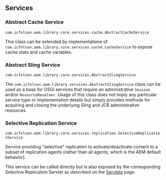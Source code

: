 ## Services

### Abstract Cache Service

`com.icfolson.aem.library.core.services.cache.AbstractCacheService`

This class can be extended by implementations of `com.icfolson.aem.library.core.services.cache.CacheService` to expose cache stats and cache variables.

### Abstract Sling Service

`com.icfolson.aem.library.core.services.AbstractSlingService`

The `com.icfolson.aem.library.services.AbstractSlingService` class can be used as a base for OSGi services that require an administrative `Session` and/or `ResourceResolver`.  Usage of this class does not imply any particular service type or implementation details but simply provides methods for acquiring and closing the underlying Sling and JCR administrative resources.

### Selective Replication Service

`com.icfolson.aem.library.core.services.replication.SelectiveReplicationService`

Service providing "selective" replication to activate/deactivate content to a subset of replication agents (rather than all agents, which is the AEM default behavior).

This service can be called directly but is also exposed by the corresponding Selective Replication Servlet as described on the [Servlets](https://github.com/Citytechinc/aem-library/wiki/servlets) page.